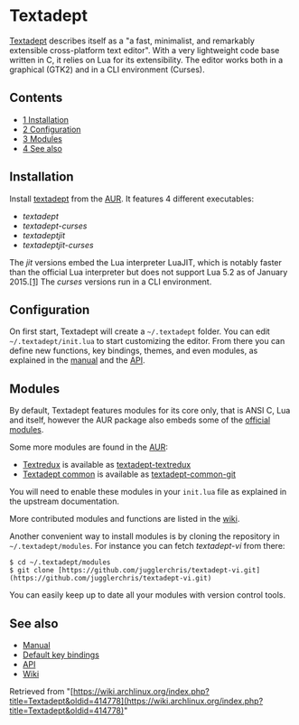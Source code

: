 # Textadept

[Textadept](http://foicica.com/textadept/) describes itself as a "a fast, minimalist, and remarkably extensible cross-platform text editor". With a very lightweight code base written in C, it relies on Lua for its extensibility. The editor works both in a graphical (GTK2) and in a CLI environment (Curses).

## Contents

*   [1 Installation](#Installation)
*   [2 Configuration](#Configuration)
*   [3 Modules](#Modules)
*   [4 See also](#See_also)

## Installation

Install [textadept](https://aur.archlinux.org/packages/textadept/) from the [AUR](/index.php/AUR "AUR"). It features 4 different executables:

*   _textadept_
*   _textadept-curses_
*   _textadeptjit_
*   _textadeptjit-curses_

The _jit_ versions embed the Lua interpreter LuaJIT, which is notably faster than the official Lua interpreter but does not support Lua 5.2 as of January 2015.[[1]](http://luajit.org/extensions.html#lua52) The _curses_ versions run in a CLI environment.

## Configuration

On first start, Textadept will create a `~/.textadept` folder. You can edit `~/.textadept/init.lua` to start customizing the editor. From there you can define new functions, key bindings, themes, and even modules, as explained in the [manual](http://foicica.com/textadept/manual.html) and the [API](http://foicica.com/textadept/api.html).

## Modules

By default, Textadept features modules for its core only, that is ANSI C, Lua and itself, however the AUR package also embeds some of the [official modules](http://foicica.com/hg).

Some more modules are found in the [AUR](/index.php/AUR "AUR"):

*   [Textredux](https://rgieseke.github.io/textredux/) is available as [textadept-textredux](https://aur.archlinux.org/packages/textadept-textredux/)
*   [Textadept common](https://rgieseke.github.io/ta-common/) is available as [textadept-common-git](https://aur.archlinux.org/packages/textadept-common-git/)

You will need to enable these modules in your `init.lua` file as explained in the upstream documentation.

More contributed modules and functions are listed in the [wiki](http://foicica.com/wiki/textadept).

Another convenient way to install modules is by cloning the repository in `~/.textadept/modules`. For instance you can fetch _textadept-vi_ from there:

```
$ cd ~/.textadept/modules
$ git clone [https://github.com/jugglerchris/textadept-vi.git](https://github.com/jugglerchris/textadept-vi.git)

```

You can easily keep up to date all your modules with version control tools.

## See also

*   [Manual](http://foicica.com/textadept/manual.html)
*   [Default key bindings](http://foicica.com/textadept/api.html#textadept.keys)
*   [API](http://foicica.com/textadept/api.html)
*   [Wiki](http://foicica.com/wiki/textadept)

Retrieved from "[https://wiki.archlinux.org/index.php?title=Textadept&oldid=414778](https://wiki.archlinux.org/index.php?title=Textadept&oldid=414778)"